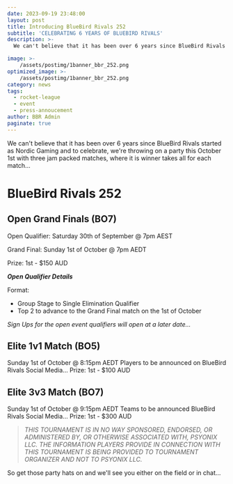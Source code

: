 ```yaml
---
date: 2023-09-19 23:48:00
layout: post
title: Introducing BlueBird Rivals 252
subtitle: 'CELEBRATING 6 YEARS OF BLUEBIRD RIVALS'
description: >-
  We can't believe that it has been over 6 years since BlueBird Rivals started as Nordic Gaming and to celebrate, we're throwing on a party this October 1st with three jam packed matches, where it is winner takes all for each match... 

image: >-
    /assets/postimg/1banner_bbr_252.png
optimized_image: >-
    /assets/postimg/1banner_bbr_252.png
category: news
tags:
  - rocket-league
  - event
  - press-annoucement
author: BBR Admin
paginate: true
---
```

We can't believe that it has been over 6 years since BlueBird Rivals started as Nordic Gaming and to celebrate, we're throwing on a party this October 1st with three jam packed matches, where it is winner takes all for each match... 


# BlueBird Rivals 252
## Open Grand Finals (BO7)
Open Qualifier: Saturday 30th of September @ 7pm AEST

Grand Final: Sunday 1st of October @ 7pm AEDT

Prize: 1st - $150 AUD


_**Open Qualifier Details**_

Format:
- Group Stage to Single Elimination Qualifier
- Top 2 to advance to the Grand Final match on the 1st of October

*Sign Ups for the open event qualifiers will open at a later date...*

## Elite 1v1 Match (BO5)
Sunday 1st of October @ 8:15pm AEDT
Players to be announced on BlueBird Rivals Social Media...
Prize: 1st - $100 AUD

## Elite 3v3 Match (BO7)
Sunday 1st of October @ 9:15pm AEDT
Teams to be announced BlueBird Rivals Social Media...
Prize: 1st - $300 AUD


> *THIS TOURNAMENT IS IN NO WAY SPONSORED, ENDORSED, OR ADMINISTERED BY, OR OTHERWISE ASSOCIATED WITH, PSYONIX LLC. THE INFORMATION PLAYERS PROVIDE IN CONNECTION WITH THIS TOURNAMENT IS BEING PROVIDED TO TOURNAMENT ORGANIZER AND NOT TO PSYONIX LLC.*


So get those party hats on and we'll see you either on the field or in chat...


